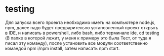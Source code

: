 # testing
Для запуска всего проекта необходимо иметь на компьютере node.js, npm, далее надо будет предварительно установленный проект открыть в IDE, и написать в powershell, либо bash, либо терминале ide, cd testing (В папке в которой лежит, у меня к примеру это была Тест, от туда я писал эту команду), после установить все модули соответственно командой npm i/npm install, затем написать npm start.
